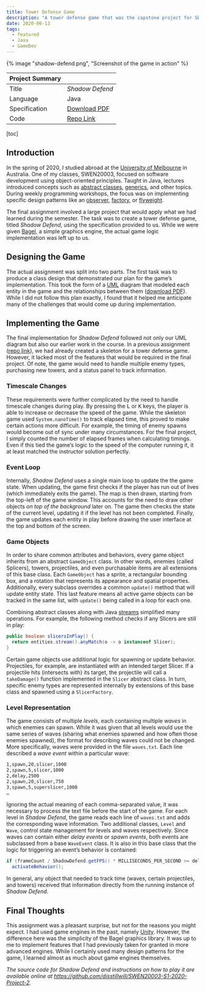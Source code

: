 ```yaml
---
title: Tower Defense Game
description: "A tower defense game that was the capstone project for SWEN20003 Object Oriented Software Development at the University of Melbourne."
date: 2020-06-13
tags:
  - featured
  - Java
  - GameDev
---
```


{% image "shadow-defend.png", "Screenshot of the game in action" %}

| Project Summary |                                                                          |
| --------------- | ------------------------------------------------------------------------ |
| Title           | _Shadow Defend_                                                          |
| Language        | Java                                                                     |
| Specification   | [Download PDF](../../static/documents/shadow-defend-specification.pdf)   |
| Code            | [Repo Link](https://github.com/disstillwill/SWEN20003-S1-2020-Project-2) |

[toc]

## Introduction

In the spring of 2020, I studied abroad at the [University of Melbourne](https://www.unimelb.edu.au/) in Australia. One of my classes, SWEN20003, focused on software development using object-oriented principles. Taught in Java, lectures introduced concepts such as [abstract classes](https://en.wikipedia.org/wiki/Abstract_type), [generics](https://en.wikipedia.org/wiki/Generic_programming), and other topics. During weekly programming workshops, the focus was on implementing specific design patterns like an [observer](https://en.wikipedia.org/wiki/Observer_pattern), [factory](https://en.wikipedia.org/wiki/Factory_method_pattern), or [flyweight](https://en.wikipedia.org/wiki/Flyweight_pattern).

The final assignment involved a large project that would apply what we had learned during the semester. The task was to create a tower defense game, titled _Shadow Defend_, using the specification provided to us. While we were given [Bagel](https://people.eng.unimelb.edu.au/mcmurtrye/bagel-doc/), a simple graphics engine, the actual game logic implementation was left up to us.

## Designing the Game

The actual assignment was split into two parts. The first task was to produce a class design that demonstrated our plan for the game’s implementation. This took the form of a [UML](https://en.wikipedia.org/wiki/Unified_Modeling_Language) diagram that modeled each entity in the game and the relationships between them ([download PDF](../../static/documents/shadow-defend-uml.pdf)). While I did not follow this plan exactly, I found that it helped me anticipate many of the challenges that would come up during implementation.

## Implementing the Game

The final implementation for _Shadow Defend_ followed not only our UML diagram but also our earlier work in the course. In a previous assignment ([repo link](https://github.com/disstillwill/SWEN20003-S1-2020-Project-1)), we had already created a skeleton for a tower defense game. However, it lacked most of the features that would be required in the final project. Of note, the game would need to handle multiple enemy types, purchasing new towers, and a status panel to track information.

### Timescale Changes

These requirements were further complicated by the need to handle timescale changes during play. By pressing the <kbd>L</kbd> or <kbd>K</kbd> keys, the player is able to increase or decrease the speed of the game. While the skeleton game used `System.nanoTime()` to track elapsed time, this proved to make certain actions more difficult. For example, the timing of enemy spawns would become out of sync under many circumstances. For the final project, I simply counted the number of elapsed frames when calculating timings. Even if this tied the game’s logic to the speed of the computer running it, it at least matched the instructor solution perfectly.

### Event Loop

Internally, _Shadow Defend_ uses a single main loop to update the the game state. When updating, the game first checks if the player has run out of lives (which immediately exits the game). The map is then drawn, starting from the top-left of the game window. This accounts for the need to draw other objects _on top of the background_ later on. The game then checks the state of the current level, updating it if the level has not been completed. Finally, the game updates each entity in play before drawing the user interface at the top and bottom of the screen.

### Game Objects

In order to share common attributes and behaviors, every game object inherits from an abstract `GameObject` class. In other words, enemies (called Splicers), towers, projectiles, and even purchasable items are all extensions of this base class. Each `GameObject` has a sprite, a rectangular bounding box, and a rotation that represents its appearance and spatial properties. Additionally, every subclass overrides a common `update()` method that will update entity state. This last feature means all active game objects can be tracked in the same list, with `update()` being called in a loop for each one.

Combining abstract classes along with Java [streams](https://docs.oracle.com/javase/8/docs/api/java/util/stream/package-summary.html) simplified many operations. For example, the following method checks if any Slicers are still in play:

```java
public boolean slicersInPlay() {
  return entities.stream().anyMatch(o -> o instanceof Slicer);
}
```

Certain game objects use additional logic for spawning or update behavior. Projectiles, for example, are instantiated with an intended target Slicer. If a projectile hits (intersects with) its target, the projectile will call a `takeDamage()` function implemented in the `Slicer` abstract class. In turn, specific enemy types are represented internally by extensions of this base class and spawned using a `SlicerFactory`.

### Level Representation

The game consists of multiple _levels_, each containing multiple _waves_ in which enemies can spawn. While it was given that all levels would use the same series of waves (sharing what enemies spawned and how often those enemies spawned), the format for describing waves could not be changed. More specifically, waves were provided in the file `waves.txt`. Each line described a _wave event_ within a particular wave:

```txt
1,spawn,20,slicer,1000
2,spawn,5,slicer,1000
2,delay,2500
2,spawn,20,slicer,750
3,spawn,5,superslicer,1000
…
```

Ignoring the actual meaning of each comma-separated value, it was necessary to process the text file before the start of the game. For each level in _Shadow Defend_, the game reads each line of `waves.txt` and adds the corresponding wave information. Two additional classes, `Level` and `Wave`, control state management for levels and waves respectively. Since waves can contain either _delay events_ or _spawn events_, both events are subclassed from a base `WaveEvent` class. It is also in this base class that the logic for triggering an event’s behavior is contained:

```java
if (frameCount / ShadowDefend.getFPS() * MILLISECONDS_PER_SECOND >= delay)
  activateBehavior();
```

In general, any object that needed to track time (waves, certain projectiles, and towers) received that information directly from the running instance of _Shadow Defend_.

## Final Thoughts

This assignment was a pleasant surprise, but not for the reasons you might expect. I had used game engines in the past, namely [Unity](https://unity.com/). However, the difference here was the simplicity of the Bagel graphics library. It was up to me to implement features that I had previously taken for granted in more advanced engines. While I certainly used many design patterns for the game, I learned almost as much about game engines themselves.

_The source code for Shadow Defend and instructions on how to play it are available online at https://github.com/disstillwill/SWEN20003-S1-2020-Project-2._
